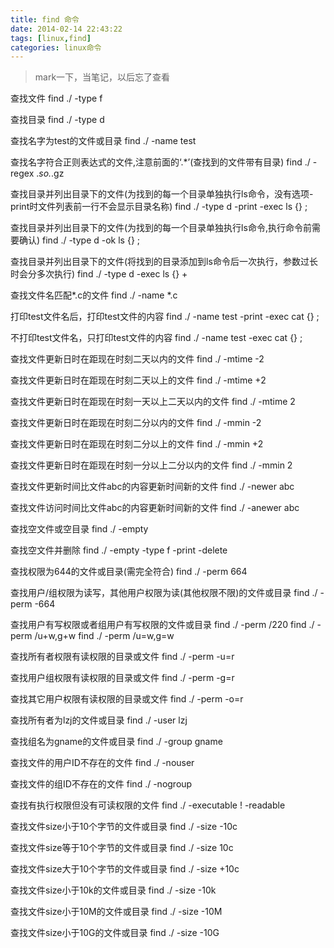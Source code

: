 ```yaml
---
title: find 命令
date: 2014-02-14 22:43:22
tags: [linux,find]
categories: linux命令
---
```

>mark一下，当笔记，以后忘了查看

<!-- more -->
查找文件
find ./ -type f

查找目录
find ./ -type d

查找名字为test的文件或目录
find ./ -name test

查找名字符合正则表达式的文件,注意前面的‘.*’(查找到的文件带有目录)
find ./ -regex .*so.*\.gz

查找目录并列出目录下的文件(为找到的每一个目录单独执行ls命令，没有选项-print时文件列表前一行不会显示目录名称)
find ./ -type d -print -exec ls {} \;

查找目录并列出目录下的文件(为找到的每一个目录单独执行ls命令,执行命令前需要确认)
find ./ -type d -ok ls {} \;

查找目录并列出目录下的文件(将找到的目录添加到ls命令后一次执行，参数过长时会分多次执行)
find ./ -type d -exec ls {} +

查找文件名匹配*.c的文件
find ./ -name \*.c

打印test文件名后，打印test文件的内容
find ./ -name test -print -exec cat {} \;

不打印test文件名，只打印test文件的内容
find ./ -name test -exec cat {} \;

查找文件更新日时在距现在时刻二天以内的文件
find ./ -mtime -2

查找文件更新日时在距现在时刻二天以上的文件
find ./ -mtime +2

查找文件更新日时在距现在时刻一天以上二天以内的文件
find ./ -mtime 2

查找文件更新日时在距现在时刻二分以内的文件
find ./ -mmin -2

查找文件更新日时在距现在时刻二分以上的文件
find ./ -mmin +2

查找文件更新日时在距现在时刻一分以上二分以内的文件
find ./ -mmin 2

查找文件更新时间比文件abc的内容更新时间新的文件
find ./ -newer abc

查找文件访问时间比文件abc的内容更新时间新的文件
find ./ -anewer abc

查找空文件或空目录
find ./ -empty

查找空文件并删除
find ./ -empty -type f -print -delete

查找权限为644的文件或目录(需完全符合)
find ./ -perm 664

查找用户/组权限为读写，其他用户权限为读(其他权限不限)的文件或目录
find ./ -perm -664

查找用户有写权限或者组用户有写权限的文件或目录
find ./ -perm /220
find ./ -perm /u+w,g+w
find ./ -perm /u=w,g=w

查找所有者权限有读权限的目录或文件
find ./ -perm -u=r

查找用户组权限有读权限的目录或文件
find ./ -perm -g=r

查找其它用户权限有读权限的目录或文件
find ./ -perm -o=r

查找所有者为lzj的文件或目录
find ./ -user lzj

查找组名为gname的文件或目录
find ./ -group gname

查找文件的用户ID不存在的文件
find ./ -nouser

查找文件的组ID不存在的文件
find ./ -nogroup

查找有执行权限但没有可读权限的文件
find ./ -executable \! -readable

查找文件size小于10个字节的文件或目录
find ./ -size -10c

查找文件size等于10个字节的文件或目录
find ./ -size 10c

查找文件size大于10个字节的文件或目录
find ./ -size +10c

查找文件size小于10k的文件或目录
find ./ -size -10k

查找文件size小于10M的文件或目录
find ./ -size -10M

查找文件size小于10G的文件或目录
find ./ -size -10G